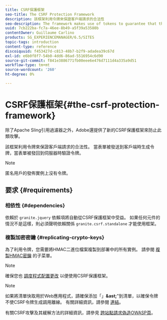 ```yaml
---
title: CSRF保護框架
seo-title: The CSRF Protection Framework
description: 該框架利用令牌來保證客戶端請求的合法性
seo-description: The framework makes use of tokens to guarantee that the client request is legitimate
uuid: 7cb222ba-fc7a-46ee-8b49-a5f39a53580b
contentOwner: Guillaume Carlino
products: SG_EXPERIENCEMANAGER/6.5/SITES
topic-tags: introduction
content-type: reference
discoiquuid: f453427d-c813-48b7-b2f9-adadea39c67d
exl-id: e6b0f8f7-54b0-4dd6-86ad-5516954c6d90
source-git-commit: f841e3886771fb00eee6e476d7111d4a335a9d51
workflow-type: tm+mt
source-wordcount: '260'
ht-degree: 0%

---
```


# CSRF保護框架{#the-csrf-protection-framework}

除了Apache Sling引用過濾器之外，Adobe還提供了新的CSRF保護框架來防止此類攻擊。

該框架利用令牌來保證客戶端請求的合法性。 當表單被發送到客戶端時生成令牌，當表單被發回到伺服器時驗證令牌。

>[!NOTE]
>
>匿名用戶的發佈實例上沒有令牌。

## 要求 {#requirements}

### 相依性 {#dependencies}

依賴於 `granite.jquery` 依賴項將自動從CSRF保護框架中受益。 如果任何元件的情況不是這樣，則必須聲明依賴關係 `granite.csrf.standalone` 才能使用框架。

### 複製加密密鑰 {#replicating-crypto-keys}

為了利用令牌，您需要將HMAC二進位檔案複製到部署中的所有實例。 請參閱 [複製HMAC密鑰](/help/sites-administering/encapsulated-token.md#replicating-the-hmac-key) 的子菜單。

>[!NOTE]
>
>確保您也 [調度程式配置更改](https://helpx.adobe.com/experience-manager/dispatcher/user-guide.html) 以便使用CSRF保護框架。

>[!NOTE]
>
>如果將清單快取用於Web應用程式，請確保添加「」**&amp;ast;**&quot;到清單，以確保令牌不使CSRF令牌生成調用離線。 有關詳細資訊，請參閱 [連結](https://www.w3.org/TR/offline-webapps/)。
>
>有關CSRF攻擊及其緩解方法的詳細資訊，請參見 [跨站點請求偽造OWASP頁](https://owasp.org/www-community/attacks/csrf)。
